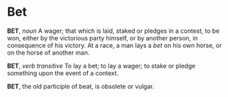 # Bet

**BET**, _noun_ A wager; that which is laid, staked or pledges in a contest, to be won, either by the victorious party himself, or by another person, in consequence of his victory. At a race, a man lays a _bet_ on his own horse, or on the horse of another man.

**BET**, _verb transitive_ To lay a bet; to lay a wager; to stake or pledge something upon the event of a context.

**BET**, the old participle of beat, is obsolete or vulgar.